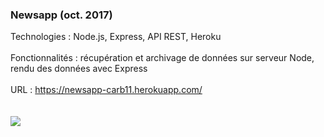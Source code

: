 <h3>Newsapp (oct. 2017)</h3>
Technologies : Node.js, Express, API REST, Heroku<br><br>
Fonctionnalités : récupération et archivage de données sur serveur Node, rendu des données avec Express<br><br>
URL : <a href="https://newsapp-carb11.herokuapp.com/">https://newsapp-carb11.herokuapp.com/</a><br><br><br>
<img src="https://www.carb11.eu/static/nrv2_preview.jpg" />

